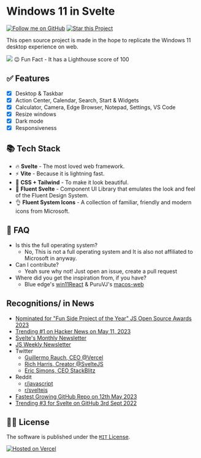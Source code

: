 # Windows 11 in Svelte

[![Follow me on GitHub](https://img.shields.io/github/followers/viotemis?label=Follow%20Me&style=social)](https://github.com/viotemis)
[![Star this Project](https://img.shields.io/github/stars/viotemis/win11-svelte?label=Star%20This%20Project&style=social)](#start-of-content)

This open source project is made in the hope to replicate the Windows 11 desktop experience on web.

<picture>
  <source media="(prefers-color-scheme: dark)" srcset="https://user-images.githubusercontent.com/89068816/189344966-308d0dba-7b0a-4ef1-9063-21c58caa96ad.png">
  <img src="https://user-images.githubusercontent.com/89068816/189345084-da46ecea-2954-4a7c-9100-97d59154e132.png">
</picture>
😉 Fun Fact - It has a Lighthouse score of 100

## ✅ Features

- [x] Desktop & Taskbar
- [x] Action Center, Calendar, Search, Start & Widgets
- [x] Calculator, Camera, Edge Browser, Notepad, Settings, VS Code
- [x] Resize windows
- [x] Dark mode
- [x] Responsiveness

## 📚 Tech Stack

- 🔥 **Svelte** - The most loved web framework.
- ⚡ **Vite** - Because it is lightning fast.
- 🌊 **CSS + Tailwind** - To make it look beautiful.
- 🌴 **Fluent Svelte** - Component UI Library that emulates the look and feel of the Fluent Design System.
- 👌 **Fluent System Icons** - A collection of familiar, friendly and modern icons from Microsoft.

## 🤔 FAQ

- Is this the full operating system?
  - No, This is not a full operating system and It is also not affiliated to Microsoft in anyway.
- Can I contribute?
  - Yeah sure why not! Just open an issue, create a pull request
- Where did you get the inspiration from, if you have?
  - Blue edge's [win11React](https://github.com/blueedgetechno/win11React) & PuruVJ's [macos-web](https://github.com/PuruVJ/macos-web)

## Recognitions/ in News

- [Nominated for "Fun Side Project of the Year" JS Open Source Awards 2023](https://youtu.be/V3FzeG3OneI)
- [Trending #1 on Hacker News on May 11, 2023](https://web.archive.org/web/20230511060851/https://news.ycombinator.com/)
- [Svelte's Monthly Newsletter](https://svelte.dev/blog/whats-new-in-svelte-june-2023#:~:text=and%2075%20cells-,Windows%2011,-in%20Svelte%20attempts)
- [JS Weekly Newsletter](https://javascriptweekly.com/issues/638#:~:text=Fake-,Windows%2011,-in%20Svelte%20%E2%80%94%20This)
- Twitter
  - [Guillermo Rauch, CEO @Vercel](https://twitter.com/rauchg/status/1656493176088150017)
  - [Rich Harris, Creator @SvelteJS](https://twitter.com/Rich_Harris/status/1657097805733715987)
  - [Eric Simons, CEO StackBlitz](https://x.com/ericsimons40/status/1656644824190308352)
- Reddit
  - [r/javascript](https://www.reddit.com/r/javascript/comments/13eo13e/windows_11_in_svelte)
  - [r/sveltejs](https://www.reddit.com/r/sveltejs/comments/13eneyz/windows_11_in_svelte)
- [Fastest Growing GitHub Repo on 12th May 2023](https://twitter.com/GithubGrowing/status/1657014847274401792)
- [Trending #3 for Svelte on GitHub 3rd Sept 2022](https://web.archive.org/web/20220903211909/https://github.com/trending/svelte)

## 🧑‍⚖️ License

The software is published under the [`MIT` License](/LICENSE).

[![Hosted on Vercel](https://images.ctfassets.net/e5382hct74si/78Olo8EZRdUlcDUFQvnzG7/fa4cdb6dc04c40fceac194134788a0e2/1618983297-powered-by-vercel.svg)](https://vercel.com/?utm_source=win11-svelte&utm_campaign=oss)
